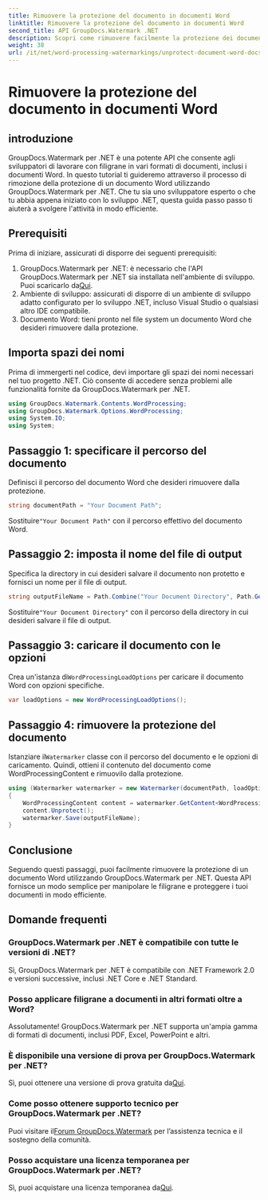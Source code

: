 ```yaml
---
title: Rimuovere la protezione del documento in documenti Word
linktitle: Rimuovere la protezione del documento in documenti Word
second_title: API GroupDocs.Watermark .NET
description: Scopri come rimuovere facilmente la protezione dei documenti Word utilizzando GroupDocs.Watermark per .NET. Segui la nostra guida passo passo.
weight: 38
url: /it/net/word-processing-watermarkings/unprotect-document-word-docs/
---
```


# Rimuovere la protezione del documento in documenti Word

## introduzione
GroupDocs.Watermark per .NET è una potente API che consente agli sviluppatori di lavorare con filigrane in vari formati di documenti, inclusi i documenti Word. In questo tutorial ti guideremo attraverso il processo di rimozione della protezione di un documento Word utilizzando GroupDocs.Watermark per .NET. Che tu sia uno sviluppatore esperto o che tu abbia appena iniziato con lo sviluppo .NET, questa guida passo passo ti aiuterà a svolgere l'attività in modo efficiente.
## Prerequisiti
Prima di iniziare, assicurati di disporre dei seguenti prerequisiti:
1.  GroupDocs.Watermark per .NET: è necessario che l'API GroupDocs.Watermark per .NET sia installata nell'ambiente di sviluppo. Puoi scaricarlo da[Qui](https://releases.groupdocs.com/Watermark/net/).
2. Ambiente di sviluppo: assicurati di disporre di un ambiente di sviluppo adatto configurato per lo sviluppo .NET, incluso Visual Studio o qualsiasi altro IDE compatibile.
3. Documento Word: tieni pronto nel file system un documento Word che desideri rimuovere dalla protezione.

## Importa spazi dei nomi
Prima di immergerti nel codice, devi importare gli spazi dei nomi necessari nel tuo progetto .NET. Ciò consente di accedere senza problemi alle funzionalità fornite da GroupDocs.Watermark per .NET.
```csharp
using GroupDocs.Watermark.Contents.WordProcessing;
using GroupDocs.Watermark.Options.WordProcessing;
using System.IO;
using System;
```
## Passaggio 1: specificare il percorso del documento
Definisci il percorso del documento Word che desideri rimuovere dalla protezione.
```csharp
string documentPath = "Your Document Path";
```
 Sostituire`"Your Document Path"` con il percorso effettivo del documento Word.
## Passaggio 2: imposta il nome del file di output
Specifica la directory in cui desideri salvare il documento non protetto e fornisci un nome per il file di output.
```csharp
string outputFileName = Path.Combine("Your Document Directory", Path.GetFileName(documentPath));
```
 Sostituire`"Your Document Directory"` con il percorso della directory in cui desideri salvare il file di output.
## Passaggio 3: caricare il documento con le opzioni
 Crea un'istanza di`WordProcessingLoadOptions` per caricare il documento Word con opzioni specifiche.
```csharp
var loadOptions = new WordProcessingLoadOptions();
```
## Passaggio 4: rimuovere la protezione del documento
 Istanziare il`Watermarker` classe con il percorso del documento e le opzioni di caricamento. Quindi, ottieni il contenuto del documento come WordProcessingContent e rimuovilo dalla protezione.
```csharp
using (Watermarker watermarker = new Watermarker(documentPath, loadOptions))
{
    WordProcessingContent content = watermarker.GetContent<WordProcessingContent>();
    content.Unprotect();
    watermarker.Save(outputFileName);
}
```

## Conclusione
Seguendo questi passaggi, puoi facilmente rimuovere la protezione di un documento Word utilizzando GroupDocs.Watermark per .NET. Questa API fornisce un modo semplice per manipolare le filigrane e proteggere i tuoi documenti in modo efficiente.
## Domande frequenti
### GroupDocs.Watermark per .NET è compatibile con tutte le versioni di .NET?
Sì, GroupDocs.Watermark per .NET è compatibile con .NET Framework 2.0 e versioni successive, inclusi .NET Core e .NET Standard.
### Posso applicare filigrane a documenti in altri formati oltre a Word?
Assolutamente! GroupDocs.Watermark per .NET supporta un'ampia gamma di formati di documenti, inclusi PDF, Excel, PowerPoint e altri.
### È disponibile una versione di prova per GroupDocs.Watermark per .NET?
 Sì, puoi ottenere una versione di prova gratuita da[Qui](https://releases.groupdocs.com/).
### Come posso ottenere supporto tecnico per GroupDocs.Watermark per .NET?
 Puoi visitare il[Forum GroupDocs.Watermark](https://forum.groupdocs.com/c/watermark/19) per l’assistenza tecnica e il sostegno della comunità.
### Posso acquistare una licenza temporanea per GroupDocs.Watermark per .NET?
 Sì, puoi acquistare una licenza temporanea da[Qui](https://purchase.groupdocs.com/temporary-license/).